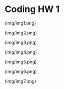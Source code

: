 # Coding HW 1

(img/img1.png)

(img/img2.png)

(img/img3.png)

(img/img4.png)

(img/img5.png)

(img/img6.png)

(img/img7.png)
